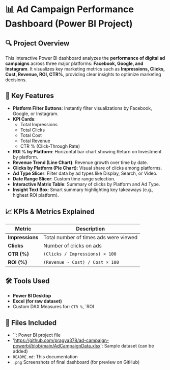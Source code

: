 # 📊 Ad Campaign Performance Dashboard (Power BI Project)

## 🔍 Project Overview

This interactive Power BI dashboard analyzes the **performance of digital ad campaigns** across three major platforms: **Facebook, Google, and Instagram**. It visualizes key marketing metrics such as **Impressions, Clicks, Cost, Revenue, ROI, CTR%**, providing clear insights to optimize marketing decisions.
## 📌 Key Features

- **Platform Filter Buttons**: Instantly filter visualizations by Facebook, Google, or Instagram.
- **KPI Cards**:  
  - Total Impressions  
  - Total Clicks  
  - Total Cost  
  - Total Revenue  
  - CTR % (Click-Through Rate)  
- **ROI % by Platform**: Horizontal bar chart showing Return on Investment by platform.
- **Revenue Trend (Line Chart)**: Revenue growth over time by date.
- **Clicks by Platform (Pie Chart)**: Visual share of clicks among platforms.
- **Ad Type Slicer**: Filter data by ad types like Display, Search, or Video.
- **Date Range Slicer**: Custom time range selection.
- **Interactive Matrix Table**: Summary of clicks by Platform and Ad Type.
- **Insight Text Box**: Smart summary highlighting key takeaways (e.g., highest ROI platform).
## 📈 KPIs & Metrics Explained

| Metric | Description |
|--------|-------------|
| **Impressions** | Total number of times ads were viewed |
| **Clicks** | Number of clicks on ads |
| **CTR (%)** | `(Clicks / Impressions) × 100` |
| **ROI (%)** | `(Revenue - Cost) / Cost × 100` |

## 🛠️ Tools Used

- **Power BI Desktop**
- **Excel (for raw dataset)**
- Custom DAX Measures for: `CTR %`, `ROI 
## 📁 Files Included

- ``: Power BI project file  
- 'https://github.com/pragya378/ad-campaign-powerbi/blob/main/AdCampaignData.xlsx': Sample dataset (can be added)
- `README.md`: This documentation  
- `.png` Screenshots of final dashboard (for preview on GitHub)

